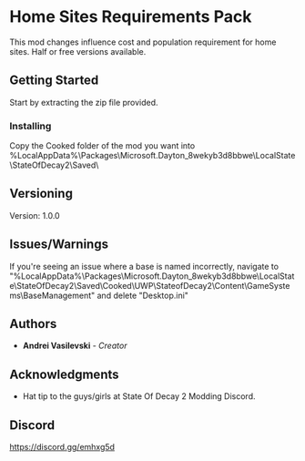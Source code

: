 # Home Sites Requirements Pack

This mod changes influence cost and population requirement for home sites. Half or free versions available.

## Getting Started

Start by extracting the zip file provided.

### Installing

Copy the Cooked folder of the mod you want into %LocalAppData%\Packages\Microsoft.Dayton_8wekyb3d8bbwe\LocalState\StateOfDecay2\Saved\

## Versioning

Version: 1.0.0 

## Issues/Warnings

If you're seeing an issue where a base is named incorrectly, navigate to "%LocalAppData%\Packages\Microsoft.Dayton_8wekyb3d8bbwe\LocalState\StateOfDecay2\Saved\Cooked\UWP\StateofDecay2\Content\GameSystems\BaseManagement" and delete "Desktop.ini"

## Authors

* **Andrei Vasilevski** - *Creator*

## Acknowledgments

* Hat tip to the guys/girls at State Of Decay 2 Modding Discord.

## Discord
https://discord.gg/emhxg5d